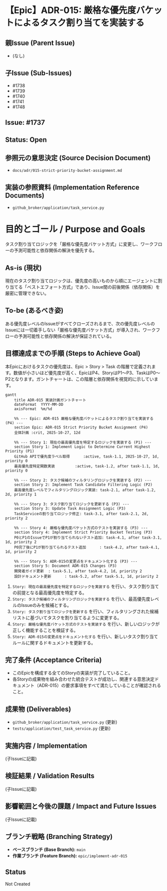 # 【Epic】ADR-015: 厳格な優先度バケットによるタスク割り当てを実装する

## 親Issue (Parent Issue)
- (なし)

## 子Issue (Sub-Issues)
- #1738
- #1739
- #1740
- #1741
- #1748

## Issue: #1737
## Status: Open

## 参照元の意思決定 (Source Decision Document)
- `docs/adr/015-strict-priority-bucket-assignment.md`

## 実装の参照資料 (Implementation Reference Documents)
- `github_broker/application/task_service.py`

# 目的とゴール / Purpose and Goals
タスク割り当てロジックを「厳格な優先度バケット方式」に変更し、ワークフローの予測可能性と依存関係の解決を優先する。

## As-is (現状)
現在のタスク割り当てロジックは、優先度の高いものから順にエージェントに割り当てる「ベストエフォート方式」であり、Issue間の前後関係（依存関係）を厳密に管理できない。

## To-be (あるべき姿)
ある優先度レベルのIssueがすべてクローズされるまで、次の優先度レベルのIssueには一切着手しない「厳格な優先度バケット方式」が導入され、ワークフローの予測可能性と依存関係の解決が保証されている。

## 目標達成までの手順 (Steps to Achieve Goal)

本Epicにおけるタスクの優先度は、Epic > Story > Task の階層で定義されます。数値が小さいほど優先度が高く、EpicはP4、StoryはP1〜P3、TaskはP0〜P2となります。ガントチャートは、この階層と依存関係を視覚的に示しています。

```mermaid
gantt
    title ADR-015 実装計画ガントチャート
    dateFormat  YYYY-MM-DD
    axisFormat  %m/%d

    %% --- Epic: ADR-015 厳格な優先度バケットによるタスク割り当てを実装する (P4) ---
    section Epic: ADR-015 Strict Priority Bucket Assignment (P4)
    全体計画 :crit, 2025-10-27, 12d

    %% --- Story 1: 現在の最高優先度を特定するロジックを実装する (P1) ---
    section Story 1: Implement Logic to Determine Current Highest Priority (P1)
    GitHub APIで優先度ラベル取得      :active, task-1.1, 2025-10-27, 1d, priority 0
    最高優先度特定関数実装         :active, task-1.2, after task-1.1, 1d, priority 0

    %% --- Story 2: タスク候補のフィルタリングロジックを実装する (P2) ---
    section Story 2: Implement Task Candidate Filtering Logic (P2)
    最高優先度レベルでフィルタリングロジック実装: task-2.1, after task-1.2, 2d, priority 1

    %% --- Story 3: タスク割り当てロジックを更新する (P3) ---
    section Story 3: Update Task Assignment Logic (P3)
    TaskServiceの割り当てロジック修正: task-3.1, after task-2.1, 2d, priority 2

    %% --- Story 4: 厳格な優先度バケット方式のテストを実装する (P3) ---
    section Story 4: Implement Strict Priority Bucket Testing (P3)
    P0とP1のIssueでP1が割り当てられないテスト追加: task-4.1, after task-3.1, 1d, priority 2
    P0完了後にP1が割り当てられるテスト追加      : task-4.2, after task-4.1, 1d, priority 2

    %% --- Story 5: ADR-015の変更点をドキュメント化する (P3) ---
    section Story 5: Document ADR-015 Changes (P3)
    開発者ガイド更新  : task-5.1, after task-4.2, 1d, priority 2
    設計ドキュメント更新      : task-5.2, after task-5.1, 1d, priority 2
```

1. `Story: 現在の最高優先度を特定するロジックを実装する` を行い、タスク割り当ての前提となる最高優先度を特定する。
2. `Story: タスク候補のフィルタリングロジックを実装する` を行い、最高優先度レベルのIssueのみを候補とする。
3. `Story: タスク割り当てロジックを更新する` を行い、フィルタリングされた候補リストに基づいてタスクを割り当てるように変更する。
4. `Story: 厳格な優先度バケット方式のテストを実装する` を行い、新しいロジックが正しく機能することを検証する。
5. `Story: ADR-015の変更点をドキュメント化する` を行い、新しいタスク割り当てルールに関するドキュメントを更新する。

## 完了条件 (Acceptance Criteria)
- このEpicを構成する全てのStoryの実装が完了していること。
- 各Storyの成果物を組み合わせた統合テストが成功し、関連する意思決定ドキュメント（ADR-015）の要求事項をすべて満たしていることが確認されること。

## 成果物 (Deliverables)
- `github_broker/application/task_service.py` (更新)
- `tests/application/test_task_service.py` (更新)

## 実施内容 / Implementation
(子Issueに記載)

## 検証結果 / Validation Results
(子Issueに記載)

## 影響範囲と今後の課題 / Impact and Future Issues
(子Issueに記載)

## ブランチ戦略 (Branching Strategy)
- **ベースブランチ (Base Branch):** `main`
- **作業ブランチ (Feature Branch):** `epic/implement-adr-015`

## Status
Not Created